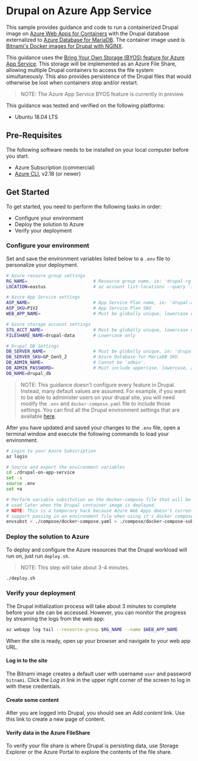 # Drupal on Azure App Service

This sample provides guidance and code to run a containerized Drupal image on [Azure Web Apps for Containers](https://azure.microsoft.com/en-us/services/app-service/containers/) with the Drupal database externalized to [Azure Database for MariaDB](https://docs.microsoft.com/en-us/azure/mariadb/).  The container image used is [Bitnami's Docker images for Drupal with NGINX](https://github.com/bitnami/bitnami-docker-drupal-nginx).

This guidance uses the [Bring Your Own Storage (BYOS) feature for Azure App Service](https://azure.github.io/AppService/2018/09/24/Announcing-Bring-your-own-Storage-to-App-Service.html).  This storage will be implemented as an Azure File Share, allowing multiple Drupal containers to access the file system simultaneously.  This also provides persistence of the Drupal files that would otherwise be lost when containers stop and/or restart.

> NOTE: The Azure App Service BYOS feature is currently in preview.

This guidance was tested and verified on the following platforms:
- Ubuntu 18.04 LTS

## Pre-Requisites

The following software needs to be installed on your local computer before you start.

- Azure Subscription (commercial) 
- [Azure CLI](https://docs.microsoft.com/en-us/cli/azure/install-azure-cli), v2.18 (or newer)

## Get Started

To get started, you need to perform the following tasks in order:
- Configure your environment
- Deploy the solution to Azure
- Verify your deployment

### Configure your environment
Set and save the environment variables listed below to a `.env` file to personalize your deployment.

```bash
# Azure resoure group settings
RG_NAME=                         # Resource group name, ie: 'drupal-rg'
LOCATION=eastus                  # az account list-locations --query '[].name'

# Azure App Service settings
ASP_NAME=                        # App Service Plan name, ie: 'drupal-asp'
ASP_SKU=P1V2                     # App Service Plan SKU
WEB_APP_NAME=                    # Must be globally unique, lowercase only, ie: 'drupal-web-<unique>'

# Azure storage account settings
STG_ACCT_NAME=                   # Must be globally unique, lowercase only, ie: 'drupalstg<unique>'
FILESHARE_NAME=drupal-data       # Lowercase only

# Drupal DB Settings
DB_SERVER_NAME=                  # Must be globally unique, ie: 'drupal-db-srv-<unique>'
DB_SERVER_SKU=GP_Gen5_2          # Azure Database for MariaDB SKU
DB_ADMIN_NAME=                   # Cannot be 'admin'.
DB_ADMIN_PASSWORD=               # Must include uppercase, lowercase, and numeric
DB_NAME=drupal_db
```

> NOTE: This guidance doesn't configure every feature in Drupal.  Instead, many default values are assumed.  For example, if you want to be able to administer users on your drupal site, you will need modify the `.env` and `docker-compose.yaml` file to include those settings.  You can find all the Drupal environment settings that are available [here](https://github.com/bitnami/bitnami-docker-drupal-nginx#environment-variables).

After you have updated and saved your changes to the `.env` file, open a terminal window and execute the following commands to load your environment.


```bash
# Login to your Azure Subscription
az login

# Source and export the environment variables
cd ./drupal-on-app-service
set -a  
source .env
set +a

# Perform variable subsitution on the docker-compose file that will be
# used later when the Drupal container image is deployed.
# NOTE: This is a temporary hack because Azure Web Apps doesn't currently
# support passing in an environment file when using it's docker compose feature.
envsubst < ./compose/docker-compose.yaml > ./compose/docker-compose-subst.yaml
```

### Deploy the solution to Azure

To deploy and configure the Azure resources that the Drupal workload will run on, just run `deploy.sh`.

> NOTE: This step will take about 3-4 minutes.

```bash
./deploy.sh
```

### Verify your deployment

The Drupal initialization process will take about 3 minutes to complete before your site can be accessed.  However, you can monitor the progress by streaming the logs from the web app:

```bash
az webapp log tail --resource-group $RG_NAME --name $WEB_APP_NAME
```

When the site is ready, open up your browser and navigate to your web app URL.

#### Log in to the site

The Bitnami image creates a default user with username `user` and password `bitnami`.  Click the *Log in* link in the upper right corner of the screen to log in with these credentials.

#### Create some content

After you are logged into Drupal, you should see an _Add content_ link.  Use this link to create a new page of content.

#### Verify data in the Azure FileShare

To verify your file share is where Drupal is persisting data, use Storage Explorer or the Azure Portal to explore the contents of the file share.


